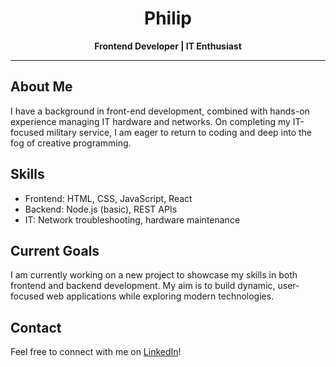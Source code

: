 <h1 align="center">Philip</h1>
<p align="center"><strong>Frontend Developer | IT Enthusiast</strong></p>

---

<h2>About Me</h2>
<p>
I have a background in front-end development, combined with hands-on experience managing IT hardware and networks. On completing my IT-focused military service, I am eager to return to coding and deep into the fog of creative programming.
</p>

<h2>Skills</h2>
<ul>
  <li>Frontend: HTML, CSS, JavaScript, React</li>
  <li>Backend: Node.js (basic), REST APIs</li>
  <li>IT: Network troubleshooting, hardware maintenance</li>
</ul>

<h2>Current Goals</h2>
<p>
I am currently working on a new project to showcase my skills in both frontend and backend development. My aim is to build dynamic, user-focused web applications while exploring modern technologies.
</p>

<h2>Contact</h2>
<p>
Feel free to connect with me on <a href="www.linkedin.com/in/philip-risberg" target="_blank">LinkedIn</a>!
</p>
